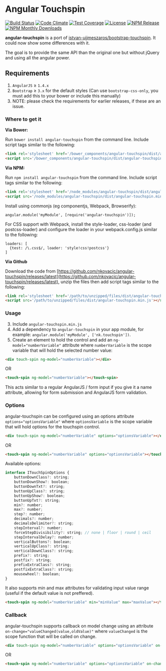 # Angular Touchspin

[![Build Status](http://img.shields.io/travis/nkovacic/angular-touchspin/master.svg?style=flat-square)](https://travis-ci.org/nkovacic/angular-touchspin)
[![Code Climate](http://img.shields.io/codeclimate/github/nkovacic/angular-touchspin.svg?style=flat-square)](https://codeclimate.com/github/nkovacic/angular-touchspin)
[![Test Coverage](http://img.shields.io/codeclimate/coverage/github/nkovacic/angular-touchspin.svg?style=flat-square)](https://codeclimate.com/github/nkovacic/angular-touchspin)
[![License](http://img.shields.io/badge/license-MIT-blue.svg?style=flat-square)](http://www.opensource.org/licenses/MIT)
[![NPM Release](https://img.shields.io/npm/v/angular-touchspin.svg?style=flat-square)](https://www.npmjs.org/package/angular-touchspin)
[![NPM Monthly Downloads](https://img.shields.io/npm/dm/angular-touchspin.svg?style=flat-square)](https://www.npmjs.org/package/angular-touchspin)

**angular-touchspin** is a port of [istvan-ujjmeszaros/bootstrap-touchspin](https://github.com/istvan-ujjmeszaros/bootstrap-touchspin). It could now show some differences with it.

The goal is to provide the same API than the original one but without jQuery and using all the angular power.

<!---
## Demo

[Demo](http://nkovacic.github.io/angular-touchspin/)
-->
## Requirements

1. `AngularJS` ≥ `1.4.x`
1. `Bootstrap` ≥ `3.x` for the default styles (Can use `bootstrap-css-only`, you must add this to your bower or include this manually)
5. NOTE: please check the requirements for earlier releases, if these are an issue.

### Where to get it

**Via Bower:**

Run `bower install angular-touchspin` from the command line.
Include script tags similar to the following:
```html
<link rel='stylesheet' href='/bower_components/angular-touchspin/dist/angular-touchspin.css'>
<script src='/bower_components/angular-touchspin/dist/angular-touchspin.min.js'></script>
```

**Via NPM:**

Run `npm install angular-touchspin` from the command line.
Include script tags similar to the following:
```html
<link rel='stylesheet' href='/node_modules/angular-touchspin/dist/angular-touchspin.css'>
<script src='/node_modules/angular-touchspin/dist/angular-touchspin.min.js'></script>
```
Install using commonjs (eg componentjs, Webpack, Browserify):
```
angular.module('myModule', [require('angular-touchspin')]);
```
For CSS support with Webpack, install the style-loader, css-loader (and postcss-loader) and configure the loader in your webpack.config.js similar to the following:
```
loaders: [
  {test: /\.css$/, loader: 'style!css!postcss'}
]
```

**Via Github**

Download the code from [https://github.com/nkovacic/angular-touchspin/releases/latest](https://github.com/nkovacic/angular-touchspin/releases/latest), unzip the files then add script tags similar to the following:
```html
<link rel='stylesheet' href='/path/to/unzipped/files/dist/angular-touchspin.min.css'>
<script src='/path/to/unzipped/files/dist/angular-touchspin.min.js'></script>
```

### Usage

3. Include `angular-touchspin.min.js`
4. Add a dependency to `angular-touchspin` in your app module, for example: ```angular.module('myModule', ['nk.touchspin'])```.
5. Create an element to hold the control and add an `ng-model="numberVariable"` attribute where `numberVariable` is the scope variable that will hold the selected number value:
```html
<div touch-spin ng-model="numberVariable"></div>
```
OR
```html
<touch-spin ng-model="numberVariable"></touch-spin>
```
This acts similar to a regular AngularJS / form input if you give it a name attribute, allowing for form submission and AngularJS form validation.

### Options

angular-touchspin can be configured using an options attribute `options="optionsVariable"` where `optionsVariable` is the scope variable that will hold options for the touchspin control.
```html
<div touch-spin ng-model="numberVariable" options="optionsVariable"></div>
```
OR
```html
<touch-spin ng-model="numberVariable" options="optionsVariable"></touch-spin>
```
Available options:
```javascript
interface ITouchSpinOptions {
	buttonDownClass?: string;	
	buttonDownShow?: boolean;	
	buttonDownTxt?: string;
	buttonUpClass?: string;
	buttonUpShow?: boolean;
	buttonUpTxt?: string;
	min?: number;
	max?: number;
	step?: number;
	decimals?: number;
	decimalsDelimiter?: string;
	stepInterval?: number;
	forceStepDivisibility?: string; // none | floor | round | ceil
	stepIntervalDelay?: number;
	verticalButtons?: boolean;
	verticalUpClass?: string;
	verticalDownClass?: string;
	prefix?: string;
	postfix?: string;
	prefixExtraClass?: string;
	postfixExtraClass?: string;
	mousewheel?: boolean;
}
```

It also supports min and max attributes for validating input value range (useful if the default value is not preffered).
```html
<touch-spin ng-model="numberVariable" min="minValue" max="maxValue"></touch-spin>
```

### Callback

angular-touchspin supports callback on model change using an attribute `on-change="valueChanged(value,oldValue)"` where `valueChanged` is the scope function that will be called on change.
```html
<div touch-spin ng-model="numberVariable" options="optionsVariable" on-change="valueChanged(value,oldValue)"></div>
```
OR
```html
<touch-spin ng-model="numberVariable" options="optionsVariable" on-change="valueChanged(value,oldValue)"></touch-spin>
```
